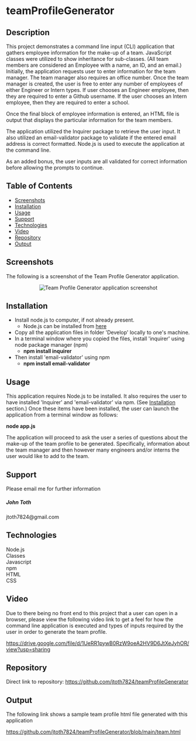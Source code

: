 # teamProfileGenerator

## Description

This project demonstrates a command line input (CLI) application that gathers employee information for the make-up of a team.    JavaScript classes were utilized to show inheritance for sub-classes.  (All team members are considered an Employee with a name, an ID, and an email.)  Initially, the application requests user to enter information for the team manager.   The team manager also requires an office number.  Once the team manager is created, the user is free to enter any number of employees of either Engineer or Intern types.  If user chooses an Engineer employee, then they are required to enter a Github username.  If the user chooses an Intern employee, then they are required to enter a school.

Once the final block of employee information is entered, an HTML file is output that displays the particular information for the team members.

The application utilized the Inquirer package to retrieve the user input.  It also utilized an email-validator package to validate if the entered email address is correct formatted.  Node.js is used to execute the application at the command line.

As an added bonus, the user inputs are all validated for correct information before allowing the prompts to continue.  

## Table of Contents

* [Screenshots](#Screenshots)
* [Installation](#Installation)
* [Usage](#Usage)
* [Support](#Support)
* [Technologies](#Technologies)
* [Video](#Video)
* [Repository](#Repository)
* [Output](#Output)

## Screenshots
 
The following is a screenshot of the Team Profile Generator application.

<p align="center">
  <img src="./assets/images/teamProfileGenerator.png" alt="Team Profile Generator application screenshot">
</p>

## Installation

* Install node.js to computer, if not already present.
    * Node.js can be installed from [here](https://nodejs.org/en/)
* Copy all the application files in folder 'Develop' locally to one's machine.
* In a terminal window where you copied the files, install 'inquirer' using node package manager (npm)
    * **npm install inquirer**
* Then install 'email-validator' using npm
    * **npm install email-validator**

## Usage

This application requires Node.js to be installed.  It also requires the user to have installed 'Inquirer' and 'email-validator' via npm.  (See [Installation](#installation) section.)  Once these items have been installed, the user can launch the application from a terminal window as follows:

**node app.js**

The application will proceed to ask the user a series of questions about the make-up of the team profile to be generated.   Specifically, information about the team manager and then however many engineers and/or interns the user would like to add to the team.

## Support

Please email me for further information
<div><h5>John Toth</h5>jtoth7824@gmail.com</div>


## Technologies

<div>Node.js</div>
<div>Classes</div>
<div>Javascript</div>
<div>npm</div>
<div>HTML</div>
<div>CSS</div>

## Video

Due to there being no front end to this project that a user can open in a browser, please view the following video link to get a feel for how the command line application is executed and types of inputs required by the user in order to generate the team profile.

https://drive.google.com/file/d/1UeRR1pywB0RzW9oeA2HV9D6JtXeJyhOR/view?usp=sharing

## Repository

Direct link to repository:  https://github.com/jtoth7824/teamProfileGenerator

## Output

The following link shows a sample team profile html file generated with this application

https://github.com/jtoth7824/teamProfileGenerator/blob/main/team.html